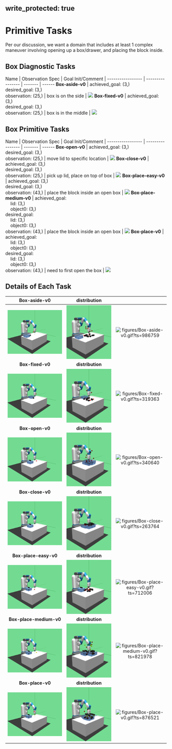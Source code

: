 
write_protected: true
---

# Primitive Tasks

Per our discussion, we want a domain that includes at least 1 complex maneuver 
involving opening up a box/drawer, and placing the block inside. 

## Box Diagnostic Tasks
Name                     | Observation Spec                  | Goal Init/Comment     | 
-----------------        | ----------------                  | -------               | ------
**Box-aside-v0**         | achieved_goal: (3,)<br>desired_goal: (3,)<br>observation: (25,)    | box is on the side    | ![](figures/Box-aside-v0.gif)
**Box-fixed-v0**        | achieved_goal: (3,)<br>desired_goal: (3,)<br>observation: (25,)     | box is in the middle  | ![](figures/Box-fixed-v0.gif)

## Box Primitive Tasks

Name                     | Observation Spec                    | Goal Init/Comment                  | 
-----------------        | ----------------                    | -------                            | ------
**Box-open-v0**          | achieved_goal: (3,)<br>desired_goal: (3,)<br>observation: (25,)       | move lid to specific location      | ![](figures/Box-open-v0.gif)
**Box-close-v0**         | achieved_goal: (3,)<br>desired_goal: (3,)<br>observation: (25,)      | pick up lid, place on top of box   | ![](figures/Box-close-v0.gif)
**Box-place-easy-v0**    | achieved_goal: (3,)<br>desired_goal: (3,)<br>observation: (43,) | place the block inside an open box | ![](figures/Box-place-easy-v0.gif)
**Box-place-medium-v0**  | achieved_goal:<br>&nbsp;&nbsp;&nbsp;&nbsp;lid: (3,)<br>&nbsp;&nbsp;&nbsp;&nbsp;object0: (3,)<br>desired_goal:<br>&nbsp;&nbsp;&nbsp;&nbsp;lid: (3,)<br>&nbsp;&nbsp;&nbsp;&nbsp;object0: (3,)<br>observation: (43,) | place the block inside an open box | ![](figures/Box-place-medium-v0.gif)
**Box-place-v0**         | achieved_goal:<br>&nbsp;&nbsp;&nbsp;&nbsp;lid: (3,)<br>&nbsp;&nbsp;&nbsp;&nbsp;object0: (3,)<br>desired_goal:<br>&nbsp;&nbsp;&nbsp;&nbsp;lid: (3,)<br>&nbsp;&nbsp;&nbsp;&nbsp;object0: (3,)<br>observation: (43,)      | need to first open the box         | ![](figures/Box-place-v0.gif)

## Details of Each Task

| **Box-aside-v0** | **distribution** |   |
|:----------------:|:----------------:|:-:|
| ![figures/Box-aside-v0_init.png?ts=944004](figures/Box-aside-v0_init.png?ts=944004) | ![figures/Box-aside-v0_reset.png?ts=054440](figures/Box-aside-v0_reset.png?ts=054440) | ![figures/Box-aside-v0.gif?ts=986759](figures/Box-aside-v0.gif?ts=986759) |
| **Box-fixed-v0** | **distribution** |   |
| ![figures/Box-fixed-v0_init.png?ts=757403](figures/Box-fixed-v0_init.png?ts=757403) | ![figures/Box-fixed-v0_reset.png?ts=842749](figures/Box-fixed-v0_reset.png?ts=842749) | ![figures/Box-fixed-v0.gif?ts=319363](figures/Box-fixed-v0.gif?ts=319363) |
| **Box-open-v0** | **distribution** |   |
| ![figures/Box-open-v0_init.png?ts=143898](figures/Box-open-v0_init.png?ts=143898) | ![figures/Box-open-v0_reset.png?ts=197544](figures/Box-open-v0_reset.png?ts=197544) | ![figures/Box-open-v0.gif?ts=340640](figures/Box-open-v0.gif?ts=340640) |
| **Box-close-v0** | **distribution** |   |
| ![figures/Box-close-v0_init.png?ts=212386](figures/Box-close-v0_init.png?ts=212386) | ![figures/Box-close-v0_reset.png?ts=299787](figures/Box-close-v0_reset.png?ts=299787) | ![figures/Box-close-v0.gif?ts=263764](figures/Box-close-v0.gif?ts=263764) |
| **Box-place-easy-v0** | **distribution** |   |
| ![figures/Box-place-easy-v0_init.png?ts=028538](figures/Box-place-easy-v0_init.png?ts=028538) | ![figures/Box-place-easy-v0_reset.png?ts=121860](figures/Box-place-easy-v0_reset.png?ts=121860) | ![figures/Box-place-easy-v0.gif?ts=712006](figures/Box-place-easy-v0.gif?ts=712006) |
| **Box-place-medium-v0** | **distribution** |   |
| ![figures/Box-place-medium-v0_init.png?ts=345219](figures/Box-place-medium-v0_init.png?ts=345219) | ![figures/Box-place-medium-v0_reset.png?ts=412982](figures/Box-place-medium-v0_reset.png?ts=412982) | ![figures/Box-place-medium-v0.gif?ts=821978](figures/Box-place-medium-v0.gif?ts=821978) |
| **Box-place-v0** | **distribution** |   |
| ![figures/Box-place-v0_init.png?ts=419282](figures/Box-place-v0_init.png?ts=419282) | ![figures/Box-place-v0_reset.png?ts=493567](figures/Box-place-v0_reset.png?ts=493567) | ![figures/Box-place-v0.gif?ts=876521](figures/Box-place-v0.gif?ts=876521) |
